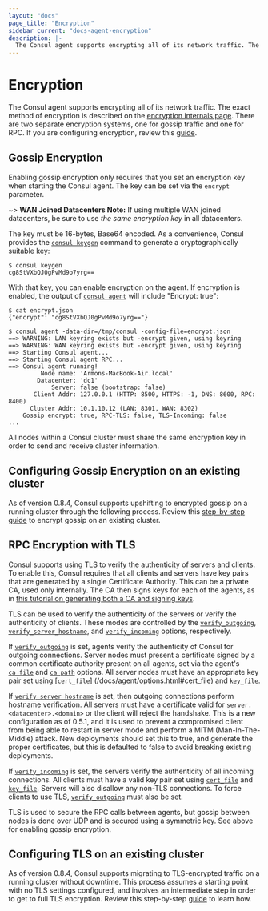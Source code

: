 ```yaml
---
layout: "docs"
page_title: "Encryption"
sidebar_current: "docs-agent-encryption"
description: |-
  The Consul agent supports encrypting all of its network traffic. The exact method of encryption is described on the encryption internals page. There are two separate encryption systems, one for gossip traffic and one for RPC.
---
```


# Encryption

The Consul agent supports encrypting all of its network traffic. The exact
method of encryption is described on the [encryption internals page](/docs/internals/security.html).
There are two separate encryption systems, one for gossip traffic and one for RPC.
If you are configuring encryption, review this [guide](https://learn.hashicorp.com/consul/security-networking/agent-encryption).

## Gossip Encryption

Enabling gossip encryption only requires that you set an encryption key when
starting the Consul agent. The key can be set via the `encrypt` parameter.

~> **WAN Joined Datacenters Note:** If using multiple WAN joined datacenters, be sure to use _the same encryption key_ in all datacenters.

The key must be 16-bytes, Base64 encoded. As a convenience, Consul provides the
[`consul keygen`](/docs/commands/keygen.html) command to generate a
cryptographically suitable key:

```text
$ consul keygen
cg8StVXbQJ0gPvMd9o7yrg==
```

With that key, you can enable encryption on the agent. If encryption is enabled,
the output of [`consul agent`](/docs/commands/agent.html) will include "Encrypt: true":

```text
$ cat encrypt.json
{"encrypt": "cg8StVXbQJ0gPvMd9o7yrg=="}

$ consul agent -data-dir=/tmp/consul -config-file=encrypt.json
==> WARNING: LAN keyring exists but -encrypt given, using keyring
==> WARNING: WAN keyring exists but -encrypt given, using keyring
==> Starting Consul agent...
==> Starting Consul agent RPC...
==> Consul agent running!
         Node name: 'Armons-MacBook-Air.local'
        Datacenter: 'dc1'
            Server: false (bootstrap: false)
       Client Addr: 127.0.0.1 (HTTP: 8500, HTTPS: -1, DNS: 8600, RPC: 8400)
      Cluster Addr: 10.1.10.12 (LAN: 8301, WAN: 8302)
    Gossip encrypt: true, RPC-TLS: false, TLS-Incoming: false
...
```

All nodes within a Consul cluster must share the same encryption key in
order to send and receive cluster information.

## Configuring Gossip Encryption on an existing cluster

As of version 0.8.4, Consul supports upshifting to encrypted gossip on a running cluster
through the following process. Review this [step-by-step guide](https://learn.hashicorp.com/consul/security-networking/agent-encryption#enable-gossip-encryption-existing-cluster) 
to encrypt gossip on an existing cluster.

## RPC Encryption with TLS

Consul supports using TLS to verify the authenticity of servers and clients. To enable this,
Consul requires that all clients and servers have key pairs that are generated by a single
Certificate Authority. This can be a private CA, used only internally. The
CA then signs keys for each of the agents, as in
[this tutorial on generating both a CA and signing keys](https://learn.hashicorp.com/consul/security-networking/certificates). 

TLS can be used to verify the authenticity of the servers or verify the authenticity of clients.
These modes are controlled by the [`verify_outgoing`](/docs/agent/options.html#verify_outgoing),
[`verify_server_hostname`](/docs/agent/options.html#verify_server_hostname),
and [`verify_incoming`](/docs/agent/options.html#verify_incoming) options, respectively.

If [`verify_outgoing`](/docs/agent/options.html#verify_outgoing) is set, agents verify the
authenticity of Consul for outgoing connections. Server nodes must present a certificate signed
by a common certificate authority present on all agents, set via the agent's
[`ca_file`](/docs/agent/options.html#ca_file) and [`ca_path`](/docs/agent/options.html#ca_path)
options. All server nodes must have an appropriate key pair set using [`cert_file`]
(/docs/agent/options.html#cert_file) and [`key_file`](/docs/agent/options.html#key_file).

If [`verify_server_hostname`](/docs/agent/options.html#verify_server_hostname) is set, then
outgoing connections perform hostname verification. All servers must have a certificate
valid for `server.<datacenter>.<domain>` or the client will reject the handshake. This is
a new configuration as of 0.5.1, and it is used to prevent a compromised client from being
able to restart in server mode and perform a MITM (Man-In-The-Middle) attack. New deployments should set this
to true, and generate the proper certificates, but this is defaulted to false to avoid breaking
existing deployments.

If [`verify_incoming`](/docs/agent/options.html#verify_incoming) is set, the servers verify the
authenticity of all incoming connections. All clients must have a valid key pair set using
[`cert_file`](/docs/agent/options.html#cert_file) and
[`key_file`](/docs/agent/options.html#key_file). Servers will
also disallow any non-TLS connections. To force clients to use TLS,
[`verify_outgoing`](/docs/agent/options.html#verify_outgoing) must also be set.

TLS is used to secure the RPC calls between agents, but gossip between nodes is done over UDP
and is secured using a symmetric key. See above for enabling gossip encryption.

## Configuring TLS on an existing cluster

As of version 0.8.4, Consul supports migrating to TLS-encrypted traffic on a running cluster
without downtime. This process assumes a starting point with no TLS settings configured, and involves
an intermediate step in order to get to full TLS encryption. Review this step-by-step
[guide](https://learn.hashicorp.com/consul/security-networking/certificates) to learn how. 

